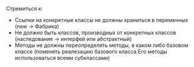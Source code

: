Стремиться к:
- Ссылки на конкретные классы не должны храниться в переменных (new -> Фабрика)
- Не должно быть классов, производных от конкретных классов (наследование -> интерфей или абстрактный)
- Методы не должны переопределять методы, в каком либо базовом классе (поменять реалезацию базового класса.Его методы использоваться всеми субклассами)
